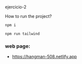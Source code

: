ejercicio-2


How to run the project?

```bash
npm i
```

```bash
npm run tailwind
```

### web page:
* https://hangman-508.netlify.app

